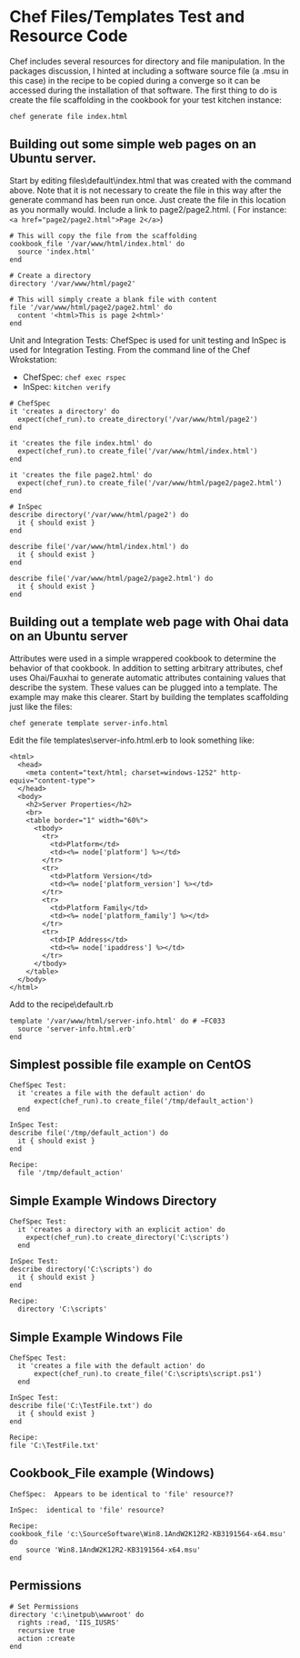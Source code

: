 # Chef Files/Templates Test and Resource Code

Chef includes several resources for directory and file manipulation. In the packages discussion, I hinted at including a software source file (a .msu in this case) in the recipe to be copied during a converge so it can be accessed during the installation of that software. The first thing to do is create the file scaffolding in the cookbook for your test kitchen instance:

`chef generate file index.html`

## Building out some simple web pages on an Ubuntu server.
Start by editing files\default\index.html that was created with the command above. Note that it is not necessary to create the file in this way after the generate command has been run once. Just create the file in this location as you normally would. Include a link to page2/page2.html. ( For instance: `<a href="page2/page2.html">Page 2</a>`)

```
# This will copy the file from the scaffolding
cookbook_file '/var/www/html/index.html' do
  source 'index.html'
end

# Create a directory
directory '/var/www/html/page2'

# This will simply create a blank file with content
file '/var/www/html/page2/page2.html' do
  content '<html>This is page 2<html>'
end
```

Unit and Integration Tests: ChefSpec is used for unit testing and InSpec is used for Integration Testing. From the command line of the Chef Wrokstation:
* ChefSpec: `chef exec rspec`
* InSpec: `kitchen verify`
```
# ChefSpec
it 'creates a directory' do
  expect(chef_run).to create_directory('/var/www/html/page2')
end

it 'creates the file index.html' do
  expect(chef_run).to create_file('/var/www/html/index.html')
end

it 'creates the file page2.html' do
  expect(chef_run).to create_file('/var/www/html/page2/page2.html')
end

# InSpec
describe directory('/var/www/html/page2') do
  it { should exist }
end

describe file('/var/www/html/index.html') do
  it { should exist }
end

describe file('/var/www/html/page2/page2.html') do
  it { should exist }
end
```

## Building out a template web page with Ohai data on an Ubuntu server
Attributes were used in a simple wrappered cookbook to determine the behavior of that cookbook. In addition to setting arbitrary attributes, chef uses Ohai/Fauxhai to generate automatic attributes containing values that describe the system. These values can be plugged into a template. The example may make this clearer. Start by building the templates scaffolding just like the files:

`chef generate template server-info.html`

Edit the file templates\server-info.html.erb to look something like:
```
<html>
  <head>
    <meta content="text/html; charset=windows-1252" http-equiv="content-type">
  </head>
  <body>
    <h2>Server Properties</h2>
    <br>
    <table border="1" width="60%">
      <tbody>
        <tr>
          <td>Platform</td>
          <td><%= node['platform'] %></td>
        </tr>
        <tr>
          <td>Platform Version</td>
          <td><%= node['platform_version'] %></td>
        </tr>
        <tr>
          <td>Platform Family</td>
          <td><%= node['platform_family'] %></td>
        </tr>
        <tr>
          <td>IP Address</td>
          <td><%= node['ipaddress'] %></td>
        </tr>
      </tbody>
    </table>
  </body>
</html>
```

Add to the recipe\default.rb
```
template '/var/www/html/server-info.html' do # ~FC033
  source 'server-info.html.erb'
end
```

## Simplest possible file example on CentOS
```
ChefSpec Test:
  it 'creates a file with the default action' do
      expect(chef_run).to create_file('/tmp/default_action')
  end

InSpec Test:
describe file('/tmp/default_action') do
  it { should exist }
end

Recipe:
  file '/tmp/default_action'
```

## Simple Example Windows Directory
```
ChefSpec Test:
  it 'creates a directory with an explicit action' do
    expect(chef_run).to create_directory('C:\scripts')
  end

InSpec Test:
describe directory('C:\scripts') do
  it { should exist }
end

Recipe:
  directory 'C:\scripts'
```

## Simple Example Windows File
```
ChefSpec Test:
  it 'creates a file with the default action' do
      expect(chef_run).to create_file('C:\scripts\script.ps1')
  end

InSpec Test:
describe file('C:\TestFile.txt') do
  it { should exist }
end

Recipe:
file 'C:\TestFile.txt'
```

## Cookbook_File example (Windows)
```
ChefSpec:  Appears to be identical to 'file' resource??

InSpec:  identical to 'file' resource?

Recipe:
cookbook_file 'c:\SourceSoftware\Win8.1AndW2K12R2-KB3191564-x64.msu' do
	source 'Win8.1AndW2K12R2-KB3191564-x64.msu'
end
```

## Permissions
```
# Set Permissions
directory 'c:\inetpub\wwwroot' do
  rights :read, 'IIS_IUSRS'
  recursive true
  action :create
end
```